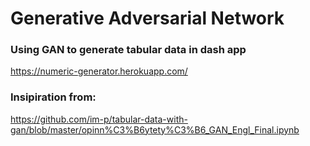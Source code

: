 # Generative Adversarial Network
### Using GAN to generate tabular data in dash app
https://numeric-generator.herokuapp.com/

### Insipiration from: 
https://github.com/im-p/tabular-data-with-gan/blob/master/opinn%C3%B6ytety%C3%B6_GAN_Engl_Final.ipynb
<html>
  <head>
    <title>Your Page Title</title>
    <meta name="google-site-verification" content="WwYO3ZKGp_56A0bc9jiu70QXZ8kubbHcmzvW4VXer9I" />
  </head>
